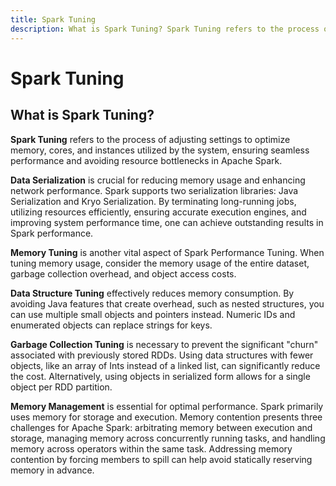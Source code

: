 ```yaml
---
title: Spark Tuning
description: What is Spark Tuning? Spark Tuning refers to the process of adjusting settings to optimize memory, cores, and instances utilized by the system, ensuring seamless performance and avoiding resource bottlenecks in Apache Spark.
---
```


# Spark Tuning

## What is Spark Tuning?

**Spark Tuning** refers to the process of adjusting settings to optimize memory, cores, and instances utilized by the system, ensuring seamless performance and avoiding resource bottlenecks in Apache Spark.

**Data Serialization** is crucial for reducing memory usage and enhancing network performance. Spark supports two serialization libraries: Java Serialization and Kryo Serialization. By terminating long-running jobs, utilizing resources efficiently, ensuring accurate execution engines, and improving system performance time, one can achieve outstanding results in Spark performance.

**Memory Tuning** is another vital aspect of Spark Performance Tuning. When tuning memory usage, consider the memory usage of the entire dataset, garbage collection overhead, and object access costs.

**Data Structure Tuning** effectively reduces memory consumption. By avoiding Java features that create overhead, such as nested structures, you can use multiple small objects and pointers instead. Numeric IDs and enumerated objects can replace strings for keys.

**Garbage Collection Tuning** is necessary to prevent the significant "churn" associated with previously stored RDDs. Using data structures with fewer objects, like an array of Ints instead of a linked list, can significantly reduce the cost. Alternatively, using objects in serialized form allows for a single object per RDD partition.

**Memory Management** is essential for optimal performance. Spark primarily uses memory for storage and execution. Memory contention presents three challenges for Apache Spark: arbitrating memory between execution and storage, managing memory across concurrently running tasks, and handling memory across operators within the same task. Addressing memory contention by forcing members to spill can help avoid statically reserving memory in advance.
